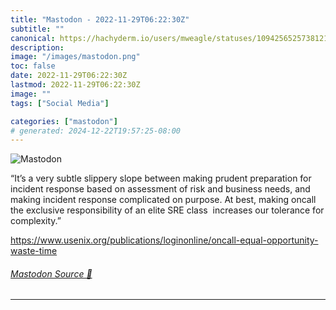 ```yaml
---
title: "Mastodon - 2022-11-29T06:22:30Z"
subtitle: ""
canonical: https://hachyderm.io/users/mweagle/statuses/109425652573812162
description:
image: "/images/mastodon.png"
toc: false
date: 2022-11-29T06:22:30Z
lastmod: 2022-11-29T06:22:30Z
image: ""
tags: ["Social Media"]

categories: ["mastodon"]
# generated: 2024-12-22T19:57:25-08:00
---
```

![Mastodon](/images/mastodon.png)

<p>“It’s a very subtle slippery slope between making prudent preparation for incident response based on assessment of risk and business needs, and making incident response complicated on purpose. At best, making oncall the exclusive responsibility of an elite SRE class  increases our tolerance for complexity.”</p><p><a href="https://www.usenix.org/publications/loginonline/oncall-equal-opportunity-waste-time" target="_blank" rel="nofollow noopener noreferrer" translate="no"><span class="invisible">https://www.</span><span class="ellipsis">usenix.org/publications/logino</span><span class="invisible">nline/oncall-equal-opportunity-waste-time</span></a></p>


###### [Mastodon Source 🐘](https://hachyderm.io/@mweagle/109425652573812162)

___
